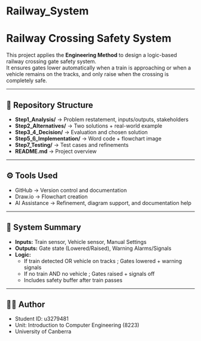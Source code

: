# Railway_System
# Railway Crossing Safety System

This project applies the **Engineering Method** to design a logic-based railway crossing gate safety system.  
It ensures gates lower automatically when a train is approaching or when a vehicle remains on the tracks, and only raise when the crossing is completely safe.  

---

## 📂 Repository Structure
- **Step1_Analysis/** → Problem restatement, inputs/outputs, stakeholders  
- **Step2_Alternatives/** → Two solutions + real-world example  
- **Step3_4_Decision/** → Evaluation and chosen solution  
- **Step5_6_Implementation/** → Word code + flowchart image  
- **Step7_Testing/** → Test cases and refinements   
- **README.md** → Project overview

---

## ⚙️ Tools Used
- GitHub → Version control and documentation  
- Draw.io → Flowchart creation  
- AI Assistance → Refinement, diagram support, and documentation help  

---

## 🚦 System Summary
- **Inputs:** Train sensor, Vehicle sensor, Manual Settings  
- **Outputs:** Gate state (Lowered/Raised), Warning Alarms/Signals 
- **Logic:**  
  - If train detected OR vehicle on tracks ; Gates lowered + warning signals  
  - If no train AND no vehicle ; Gates raised + signals off  
  - Includes safety buffer after train passes  

---

## 👨‍💻 Author
- Student ID: u3279481 
- Unit: Introduction to Computer Engineering (8223)
- University of Canberra  
